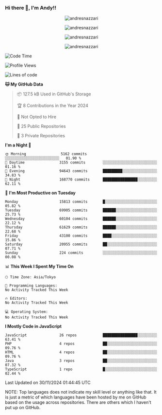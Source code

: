 ### Hi there 👋, I'm Andy!!

<p align="center" >
  <img src="https://github-profile-trophy.vercel.app/?username=AndresNazzari&theme=dracula&column=-1" alt="andresnazzari"/>
</p>

<p align="center">
  <img  src="https://github-readme-stats.vercel.app/api?username=AndresNazzari&count_private=true&show_icons=true&theme=dracula" alt="andresnazzari"/>
</p>
<p align="center">
  <img  src="https://github-readme-stats.vercel.app/api/top-langs/?username=AndresNazzari&layout=compact" alt="andresnazzari"/>
</p>
<p align="center" >
  <img src="https://github-readme-stats.vercel.app/api/wakatime?username=AndresNazzari" alt="andresnazzari"/>
</p>

<!--START_SECTION:waka-->
![Code Time](http://img.shields.io/badge/Code%20Time-966%20hrs%209%20mins-blue)

![Profile Views](http://img.shields.io/badge/Profile%20Views-0-blue)

![Lines of code](https://img.shields.io/badge/From%20Hello%20World%20I%27ve%20Written-49.5%20million%20lines%20of%20code-blue)

**🐱 My GitHub Data** 

> 📦 127.5 kB Used in GitHub's Storage 
 > 
> 🏆 8 Contributions in the Year 2024
 > 
> 🚫 Not Opted to Hire
 > 
> 📜 25 Public Repositories 
 > 
> 🔑 3 Private Repositories 
 > 
**I'm a Night 🦉** 

```text
🌞 Morning                5162 commits        ░░░░░░░░░░░░░░░░░░░░░░░░░   01.90 % 
🌆 Daytime                3155 commits        ░░░░░░░░░░░░░░░░░░░░░░░░░   01.16 % 
🌃 Evening                94643 commits       █████████░░░░░░░░░░░░░░░░   34.83 % 
🌙 Night                  168770 commits      ████████████████░░░░░░░░░   62.11 % 
```
📅 **I'm Most Productive on Tuesday** 

```text
Monday                   15813 commits       █░░░░░░░░░░░░░░░░░░░░░░░░   05.82 % 
Tuesday                  69905 commits       ██████░░░░░░░░░░░░░░░░░░░   25.73 % 
Wednesday                60104 commits       ██████░░░░░░░░░░░░░░░░░░░   22.12 % 
Thursday                 61629 commits       ██████░░░░░░░░░░░░░░░░░░░   22.68 % 
Friday                   43100 commits       ████░░░░░░░░░░░░░░░░░░░░░   15.86 % 
Saturday                 20955 commits       ██░░░░░░░░░░░░░░░░░░░░░░░   07.71 % 
Sunday                   224 commits         ░░░░░░░░░░░░░░░░░░░░░░░░░   00.08 % 
```


📊 **This Week I Spent My Time On** 

```text
🕑︎ Time Zone: Asia/Tokyo

💬 Programming Languages: 
No Activity Tracked This Week

🔥 Editors: 
No Activity Tracked This Week

💻 Operating System: 
No Activity Tracked This Week
```

**I Mostly Code in JavaScript** 

```text
JavaScript               26 repos            ████████████████░░░░░░░░░   63.41 % 
PHP                      4 repos             ██░░░░░░░░░░░░░░░░░░░░░░░   09.76 % 
HTML                     4 repos             ██░░░░░░░░░░░░░░░░░░░░░░░   09.76 % 
Java                     3 repos             ██░░░░░░░░░░░░░░░░░░░░░░░   07.32 % 
TypeScript               1 repo              █░░░░░░░░░░░░░░░░░░░░░░░░   02.44 % 
```




 Last Updated on 30/11/2024 01:44:45 UTC
<!--END_SECTION:waka-->

NOTE: Top languages does not indicate my skill level or anything like that. It is just a metric of which languages have been hosted by me on GitHub based on the usage across repositories. There are others which I haven't put up on GitHub.

<!-- Here are some ideas to get you started:

-   🔭 I’m currently working on ...
-   🌱 I’m currently learning ...
-   👯 I’m looking to collaborate on ...
-   🤔 I’m looking for help with ...
-   💬 Ask me about ...
-   📫 How to reach me: ...
-   😄 Pronouns: ...
-   ⚡ Fun fact: ... -->
